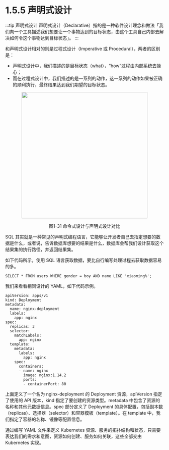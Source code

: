 # 1.5.5 声明式设计

:::tip 声明式设计
声明式设计（Declarative）指的是一种软件设计理念和做法「我们向一个工具描述我们想要让一个事物达到的目标状态，由这个工具自己内部去解决如何令这个事物达到目标状态」。
:::

和声明式设计相对的则是过程式设计（Imperative 或 Procedural），两者的区别是：
- 声明式设计中，我们描述的是目标状态（what），“how”过程由内部系统去操心；
- 而在过程式设计中，我们描述的是一系列的动作，这一系列的动作如果被正确的顺利执行，最终结果达到我们期望的目标状态。

<div  align="center">
	<img src="../assets/declarative.svg" width = "400"  align=center />
	<p>图1-31 命令式设计与声明式设计对比</p>
</div>

SQL 其实就是一种常见的声明式编程语言，它能够让开发者自己去指定想要的数据是什么，或者说，告诉数据库想要的结果是什么，数据库会帮我们设计获取这个结果集的执行路径，并返回结果集。

如下代码所示，使用 SQL 语言获取数据，要比自行编写处理过程去获取数据容易的多。

```plain
SELECT * FROM users WHERE gender = boy AND name LIKE 'xiaoming%';
```

我们来看看相同设计的 YAML，如下代码示例。

```
apiVersion: apps/v1
kind: Deployment
metadata:
  name: nginx-deployment
  labels:
    app: nginx
spec:
  replicas: 3
  selector:
    matchLabels:
      app: nginx
  template:
    metadata:
      labels:
        app: nginx
    spec:
      containers:
      - name: nginx
        image: nginx:1.14.2
        ports:
        - containerPort: 80
```
上面定义了一个名为 nginx-deployment 的 Deployment 资源，apiVersion 指定了使用的 API 版本，kind 指定了要创建的资源类型。metadata 中包含了资源的名称和其他元数据信息。spec 部分定义了 Deployment 的具体配置，包括副本数（replicas）、选择器（selector）和容器模板（template）。在 template 中，我们指定了容器的名称、镜像等配置信息。

通过编写 YAML 文件来定义 Kubernetes 资源、服务的拓扑结构和状态，只需要表达我们的需求和意图，资源如何创建、服务如何关联，这些全部交由 Kubernetes 实现。


